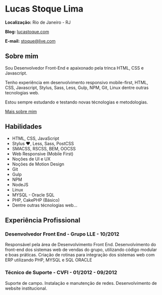 # Lucas Stoque Lima

**Localização:** Rio de Janeiro - RJ

**Blog:** [lucastoque.com](https://lucastoque.com)

**E-mail:** [stoque@live.com](mailto:stoque@live.com)



## Sobre mim

Sou Desenvolvedor Front-End e apaixonado pela trinca HTML, CSS e Javascript.

Tenho experiência em desenvolvimento responsivo mobile-first, HTML, CSS, Javascript, Stylus, Sass, Less, Gulp, NPM, Git, Linux dentre outras tecnologias web. 

Estou sempre estudando e testando novas técnologias e metodologias.

[Mais sobre mim](https://lucastoque.com/about)

## Habilidades

* HTML, CSS, JavaScript
* Stylus ❤, Less, Sass, PostCSS
* SMACSS, RSCSS, BEM, OOCSS
* Web Responsive (Mobile First)
* Noções de UI e UX
* Noções de Motion Design
* Git
* Gulp
* NPM
* NodeJS
* Linux
* MYSQL - Oracle SQL 
* PHP, CakePHP (Básico)
* Dentre outras técnologias web...

## Experiência Profissional

### Desenvolvedor Front End - Grupo LLE - 10/2012
Responsável pela área de Desenvolvimento Front End.
Desenvolvimento do front-end dos sistemas web de vendas do grupo, utilizando código modular e boas práticas.
Criação de rotinas para integração dos sistemas web com ERP utilizando PHP, MYSQL e SQL ORACLE

### Técnico de Suporte - CVFI - 01/2012 - 09/2012
Suporte de campo.
Instalação e manutenção de redes.
Desenvolvimento de website institucional.
